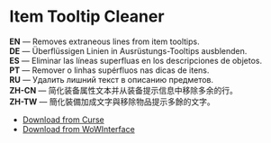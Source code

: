 Item Tooltip Cleaner
=======================

**EN** — Removes extraneous lines from item tooltips.  
**DE** — Überflüssigen Linien in Ausrüstungs-Tooltips ausblenden.  
**ES** — Eliminar las líneas superfluas en los descripciones de objetos.  
**PT** — Remover o linhas supérfluos nas dicas de itens.  
**RU** — Удалить лишний текст в описанию предметов.  
**ZH-CN** — 简化装备属性文本并从装备提示信息中移除多余的行。  
**ZH-TW** — 簡化裝備加成文字與移除物品提示多餘的文字。

* [Download from Curse](https://www.curseforge.com/addons/wow/itemtooltipcleaner)
* [Download from WoWInterface](https://www.wowinterface.com/downloads/info19129-ItemTooltipCleaner.html)
